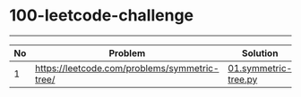 # 100-leetcode-challenge
----
No | Problem | Solution
--- | --- |  ---
1 | https://leetcode.com/problems/symmetric-tree/ | [01.symmetric-tree.py](01.symmetric-tree.py)
